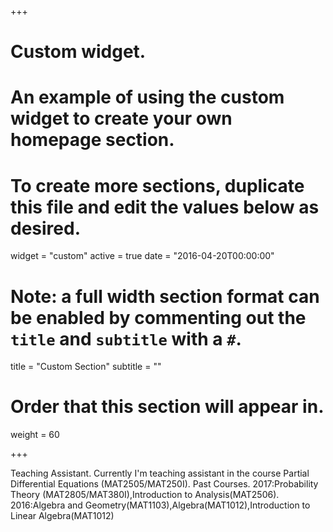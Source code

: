 +++
# Custom widget.
# An example of using the custom widget to create your own homepage section.
# To create more sections, duplicate this file and edit the values below as desired.
widget = "custom"
active = true
date = "2016-04-20T00:00:00"

# Note: a full width section format can be enabled by commenting out the `title` and `subtitle` with a `#`.
title = "Custom Section"
subtitle = ""

# Order that this section will appear in.
weight = 60

+++

Teaching Assistant.
Currently I'm teaching assistant in the course Partial Differential Equations
(MAT2505/MAT250I).
Past Courses.
2017:Probability Theory (MAT2805/MAT380I),Introduction to Analysis(MAT2506).
2016:Algebra and Geometry(MAT1103),Algebra(MAT1012),Introduction to Linear
Algebra(MAT1012)
